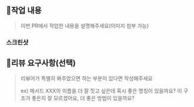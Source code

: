 ## 📝작업 내용

> 이번 PR에서 작업한 내용을 설명해주세요(이미지 첨부 가능)

### 스크린샷

## 💬리뷰 요구사항(선택)

> 리뷰어가 특별히 봐주었으면 하는 부분이 있다면 작성해주세요
>
> ex) 메서드 XXX의 이름을 더 잘 짓고 싶은데 혹시 좋은 명칭이 있을까요? 이 구조가 좋은지 잘 모르겠어요, 더 좋은 방법이 있을까요?
